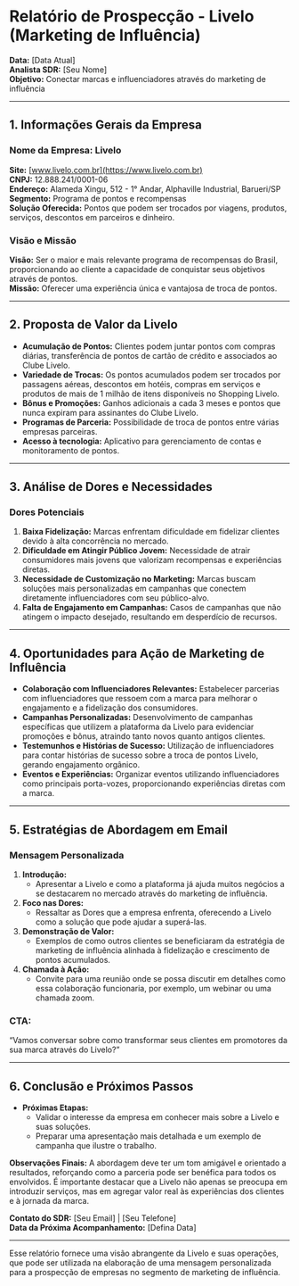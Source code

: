 # Relatório de Prospecção - Livelo (Marketing de Influência)

**Data:** [Data Atual]  
**Analista SDR:** [Seu Nome]  
**Objetivo:** Conectar marcas e influenciadores através do marketing de influência

---

## 1. **Informações Gerais da Empresa**

### Nome da Empresa: Livelo
**Site:** [www.livelo.com.br](https://www.livelo.com.br)  
**CNPJ:** 12.888.241/0001-06  
**Endereço:** Alameda Xingu, 512 - 1° Andar, Alphaville Industrial, Barueri/SP  
**Segmento:** Programa de pontos e recompensas  
**Solução Oferecida:** Pontos que podem ser trocados por viagens, produtos, serviços, descontos em parceiros e dinheiro.

### Visão e Missão
**Visão:** Ser o maior e mais relevante programa de recompensas do Brasil, proporcionando ao cliente a capacidade de conquistar seus objetivos através de pontos.  
**Missão:** Oferecer uma experiência única e vantajosa de troca de pontos.

---

## 2. **Proposta de Valor da Livelo**

- **Acumulação de Pontos:** Clientes podem juntar pontos com compras diárias, transferência de pontos de cartão de crédito e associados ao Clube Livelo.
- **Variedade de Trocas:** Os pontos acumulados podem ser trocados por passagens aéreas, descontos em hotéis, compras em serviços e produtos de mais de 1 milhão de itens disponíveis no Shopping Livelo.
- **Bônus e Promoções:** Ganhos adicionais a cada 3 meses e pontos que nunca expiram para assinantes do Clube Livelo.
- **Programas de Parceria:** Possibilidade de troca de pontos entre várias empresas parceiras.
- **Acesso à tecnologia:** Aplicativo para gerenciamento de contas e monitoramento de pontos.

---

## 3. **Análise de Dores e Necessidades**

### Dores Potenciais
1. **Baixa Fidelização:** Marcas enfrentam dificuldade em fidelizar clientes devido à alta concorrência no mercado.
2. **Dificuldade em Atingir Público Jovem:** Necessidade de atrair consumidores mais jovens que valorizam recompensas e experiências diretas.
3. **Necessidade de Customização no Marketing:** Marcas buscam soluções mais personalizadas em campanhas que conectem diretamente influenciadores com seu público-alvo.
4. **Falta de Engajamento em Campanhas:** Casos de campanhas que não atingem o impacto desejado, resultando em desperdício de recursos.

---

## 4. **Oportunidades para Ação de Marketing de Influência**

- **Colaboração com Influenciadores Relevantes:** Estabelecer parcerias com influenciadores que ressoem com a marca para melhorar o engajamento e a fidelização dos consumidores.
- **Campanhas Personalizadas:** Desenvolvimento de campanhas específicas que utilizem a plataforma da Livelo para evidenciar promoções e bônus, atraindo tanto novos quanto antigos clientes.
- **Testemunhos e Histórias de Sucesso:** Utilização de influenciadores para contar histórias de sucesso sobre a troca de pontos Livelo, gerando engajamento orgânico.
- **Eventos e Experiências:** Organizar eventos utilizando influenciadores como principais porta-vozes, proporcionando experiências diretas com a marca.

---

## 5. **Estratégias de Abordagem em Email**

### Mensagem Personalizada
1. **Introdução:**
   - Apresentar a Livelo e como a plataforma já ajuda muitos negócios a se destacarem no mercado através do marketing de influência.
2. **Foco nas Dores:**
   - Ressaltar as Dores que a empresa enfrenta, oferecendo a Livelo como a solução que pode ajudar a superá-las.
3. **Demonstração de Valor:**
   - Exemplos de como outros clientes se beneficiaram da estratégia de marketing de influência alinhada à fidelização e crescimento de pontos acumulados. 
4. **Chamada à Ação:**
   - Convite para uma reunião onde se possa discutir em detalhes como essa colaboração funcionaria, por exemplo, um webinar ou uma chamada zoom.

### CTA:
“Vamos conversar sobre como transformar seus clientes em promotores da sua marca através do Livelo?”

---

## 6. **Conclusão e Próximos Passos**

- **Próximas Etapas:**
  - Validar o interesse da empresa em conhecer mais sobre a Livelo e suas soluções.
  - Preparar uma apresentação mais detalhada e um exemplo de campanha que ilustre o trabalho.
  
**Observações Finais:**
A abordagem deve ter um tom amigável e orientado a resultados, reforçando como a parceria pode ser benéfica para todos os envolvidos. É importante destacar que a Livelo não apenas se preocupa em introduzir serviços, mas em agregar valor real às experiências dos clientes e à jornada da marca. 

**Contato do SDR:** [Seu Email] | [Seu Telefone]  
**Data da Próxima Acompanhamento:** [Defina Data]

---

Esse relatório fornece uma visão abrangente da Livelo e suas operações, que pode ser utilizada na elaboração de uma mensagem personalizada para a prospecção de empresas no segmento de marketing de influência.